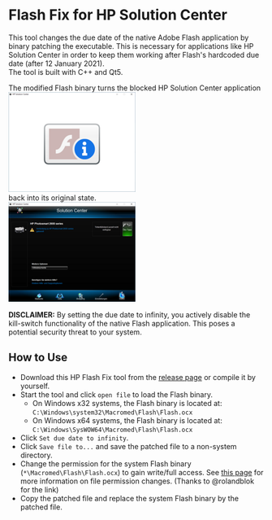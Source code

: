 # Flash Fix for HP Solution Center

This tool changes the due date of the native Adobe Flash application by binary patching the executable. This is necessary for applications like HP Solution Center in order to keep them working after Flash's hardcoded due date (after 12 January 2021).  
The tool is built with C++ and Qt5.

The modified Flash binary turns the blocked HP Solution Center application  
![HP Solution Center (blocked)](images/blocked.png)  
back into its original state.  
![HP Solution Center (unblocked)](images/unblocked.png)

**DISCLAIMER:** By setting the due date to infinity, you actively disable the kill-switch functionality of the native Flash application. This poses a potential security threat to your system.

## How to Use
 - Download this HP Flash Fix tool from the [release page](https://github.com/j-frei/HPFlashFix/releases/latest) or compile it by yourself.
 - Start the tool and click `open file` to load the Flash binary.
   - On Windows x32 systems, the Flash binary is located at: `C:\Windows\system32\Macromed\Flash\Flash.ocx`
   - On Windows x64 systems, the Flash binary is located at: `C:\Windows\SysWOW64\Macromed\Flash\Flash.ocx`
 - Click `Set due date to infinity`.
 - Click `Save file to...` and save the patched file to a non-system directory.
 - Change the permission for the system Flash binary (`*\Macromed\Flash\Flash.ocx`) to gain write/full access. See [this page](https://www.laptopmag.com/articles/take-ownership-folder-windows-10-using-file-explorer) for more information on file permission changes. (Thanks to @rolandblok for the link)
 - Copy the patched file and replace the system Flash binary by the patched file.
